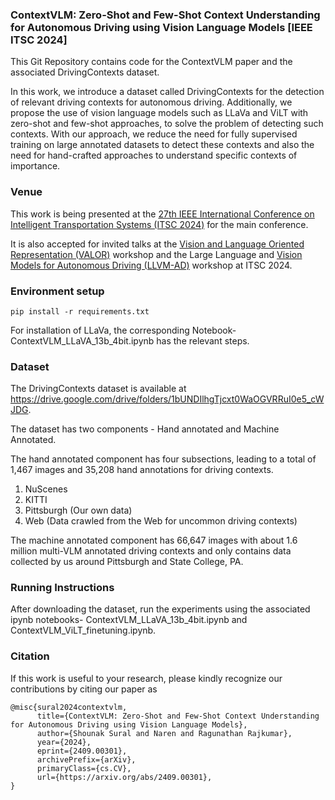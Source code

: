 ### ContextVLM: Zero-Shot and Few-Shot Context Understanding for Autonomous Driving using Vision Language Models [IEEE ITSC 2024]

This Git Repository contains code for the ContextVLM paper and the associated DrivingContexts dataset. 

In this work, we introduce a dataset called DrivingContexts for the detection of relevant driving contexts for autonomous driving. Additionally, we propose the use of vision language models such as LLaVa and ViLT with zero-shot and few-shot approaches, to solve the problem of detecting such contexts. With our approach, we reduce the need for fully supervised training on large annotated datasets to detect these contexts and also the need for hand-crafted approaches to understand specific contexts of importance.

### Venue

This work is being presented at the [27th IEEE International Conference on Intelligent Transportation Systems (ITSC 2024)](https://ieee-itsc.org/2024/) for the main conference. 

It is also accepted for invited talks at the [Vision and Language Oriented Representation (VALOR)](https://sites.google.com/view/valor-workshop/) workshop and the Large Language and [Vision Models for Autonomous Driving (LLVM-AD)](https://llvm-ad.github.io/)  workshop at ITSC 2024.

### Environment setup
```
pip install -r requirements.txt
```
For installation of LLaVa, the corresponding Notebook- ContextVLM_LLaVA_13b_4bit.ipynb has the relevant steps.

### Dataset

The DrivingContexts dataset is available at https://drive.google.com/drive/folders/1bUNDIlhgTjcxt0WaOGVRRuI0e5_cWJDG.

The dataset has two components - Hand annotated and Machine Annotated. 

The hand annotated component has four subsections, leading to a total of 1,467 images and 35,208 hand annotations for driving contexts.

1. NuScenes
2. KITTI
3. Pittsburgh (Our own data)
4. Web (Data crawled from the Web for uncommon driving contexts)

The machine annotated component has 66,647 images with about 1.6 million multi-VLM annotated driving contexts and only contains data collected by us around Pittsburgh and State College, PA.

### Running Instructions

After downloading the dataset, run the experiments using the associated ipynb notebooks- ContextVLM_LLaVA_13b_4bit.ipynb and ContextVLM_ViLT_finetuning.ipynb.

### Citation

If this work is useful to your research, please kindly recognize our contributions by citing our paper as

```
@misc{sural2024contextvlm,
      title={ContextVLM: Zero-Shot and Few-Shot Context Understanding for Autonomous Driving using Vision Language Models}, 
      author={Shounak Sural and Naren and Ragunathan Rajkumar},
      year={2024},
      eprint={2409.00301},
      archivePrefix={arXiv},
      primaryClass={cs.CV},
      url={https://arxiv.org/abs/2409.00301}, 
}
```
